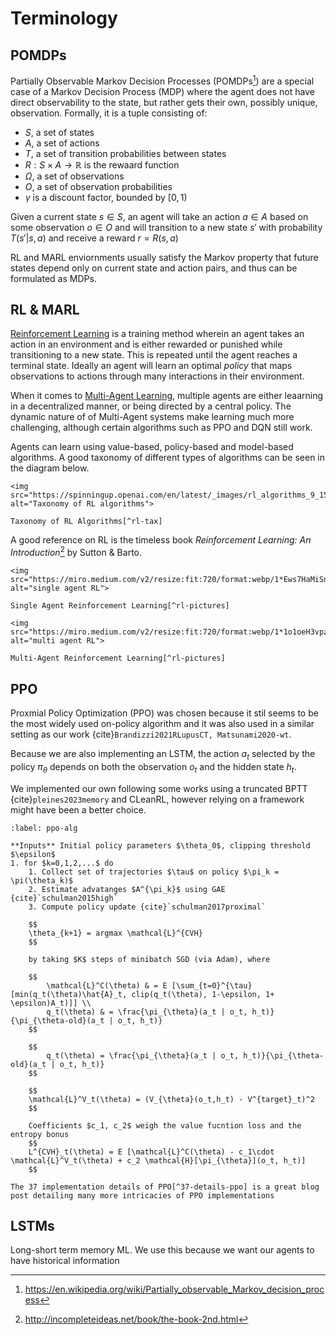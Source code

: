 # Terminology

## POMDPs

Partially Observable Markov Decision Processes (POMDPs[^POMDPs]) are a special case of a Markov Decision Process (MDP) where the agent does not have direct observability to the state, but rather gets their own, possibly unique, observation. Formally, it is a tuple consisting of:
- $S$, a set of states
- $A$, a set of actions
- $T$, a set of transition probabilities between states
- $R: S \times A \rightarrow \mathbb{R}$ is the rewaard function
- $\Omega$, a set of observations
- $O$, a set of observation probabilities
- $\gamma$ is a discount factor, bounded by $[0,1)$

Given a current state $s \in S$, an agent will take an action $a \in A$ based on some observation $o \in O$ and will transition to a new state $s'$ with probability $T(s'|s,a)$ and receive a reward $r = R(s,a)$

RL and MARL enviornments usually satisfy the Markov property that future states depend only on current state and action pairs, and thus can be formulated as MDPs.

## RL \& MARL

[Reinforcement Learning](Single-RL) is a training method wherein an agent takes an action in an environment and is either rewarded or punished while transitioning to a new state. This is repeated until the agent reaches a terminal state. Ideally an agent will learn an optimal *policy* that maps observations to actions through many interactions in their environment. 

When it comes to [Multi-Agent Learning](Multi-Agent-RL), multiple agents are either leaarning in a decentralized manner, or being directed by a central policy. The dynamic nature of of Multi-Agent systems make learning much more challenging, although certain algorithms such as PPO and DQN still work.

Agents can learn using value-based, policy-based and model-based algorithms. A good taxonomy of different types of algorithms can be seen in the diagram below.

```{figure-md} RL-Taxonomy
<img src="https://spinningup.openai.com/en/latest/_images/rl_algorithms_9_15.svg" alt="Taxonomy of RL algorithms">

Taxonomy of RL Algorithms[^rl-tax]
```

A good reference on RL is the timeless book *Reinforcement Learning: An Introduction*[^Sutton-Barto-Book] by Sutton & Barto.

```{figure-md} Single-RL
<img src="https://miro.medium.com/v2/resize:fit:720/format:webp/1*Ews7HaMiSn2l8r70eeIszQ.png" alt="single agent RL">

Single Agent Reinforcement Learning[^rl-pictures]
```
```{figure-md} Multi-Agent-RL
<img src="https://miro.medium.com/v2/resize:fit:720/format:webp/1*1o1oeH3vpzsfJukLbFsekw.png" alt="multi agent RL">

Multi-Agent Reinforcement Learning[^rl-pictures]
```


## PPO

Proxmial Policy Optimization (PPO) was chosen because it stil seems to be the most widely used on-policy algorithm and it was also used in a similar setting as our work {cite}`Brandizzi2021RLupusCT, Matsunami2020-wt`.

Because we are also implementing an LSTM, the action $a_t$ selected by the policy $\pi_{\theta}$ depends on both the observation $o_t$ and the hidden state $h_t$.

We implemented our own following some works using a truncated BPTT {cite}`pleines2023memory` and CLeanRL, however relying on a framework might have been a better choice.

```{prf:algorithm} Proximal Policy Optimization w/ Clipped Surrogate
:label: ppo-alg

**Inputs** Initial policy parameters $\theta_0$, clipping threshold $\epsilon$
1. for $k=0,1,2,...$ do
    1. Collect set of trajectories $\tau$ on policy $\pi_k = \pi(\theta_k)$
    2. Estimate advatanges $A^{\pi_k}$ using GAE {cite}`schulman2015high`
    3. Compute policy update {cite}`schulman2017proximal`

    $$
    \theta_{k+1} = argmax \mathcal{L}^{CVH} 
    $$

    by taking $K$ steps of minibatch SGD (via Adam), where

    $$
        \mathcal{L}^C(\theta) & = E [\sum_{t=0}^{\tau}[min(q_t(\theta)\hat{A}_t, clip(q_t(\theta), 1-\epsilon, 1+ \epsilon)A_t)]] \\
        q_t(\theta) & = \frac{\pi_{\theta}(a_t | o_t, h_t)}{\pi_{\theta-old}(a_t | o_t, h_t)}
    $$

    $$
        q_t(\theta) = \frac{\pi_{\theta}(a_t | o_t, h_t)}{\pi_{\theta-old}(a_t | o_t, h_t)}
    $$
    
    $$
    \mathcal{L}^V_t(\theta) = (V_{\theta}(o_t,h_t) - V^{target}_t)^2
    $$

    Coefficients $c_1, c_2$ weigh the value fucntion loss and the entropy bonus
    $$
    L^{CVH}_t(\theta) = E [\mathcal{L}^C(\theta) - c_1\cdot \mathcal{L}^V_t(\theta) + c_2 \mathcal{H}[\pi_{\theta}](o_t, h_t)]
    $$

```


```{note}
The 37 implementation details of PPO[^37-details-ppo] is a great blog post detailing many more intricacies of PPO implementations
```

## LSTMs

Long-short term memory ML. We use this because we want our agents to have historical information


[^37-details-ppo]:https://iclr-blog-track.github.io/2022/03/25/ppo-implementation-details/
[^POMDPs]:https://en.wikipedia.org/wiki/Partially_observable_Markov_decision_process
[^Sutton-Barto-Book]:http://incompleteideas.net/book/the-book-2nd.html
[^rl-pictures]:https://towardsdatascience.com/multi-agent-deep-reinforcement-learning-in-15-lines-of-code-using-pettingzoo-e0b963c0820b
[^rl-tax]:https://spinningup.openai.com/en/latest/spinningup/rl_intro2.html